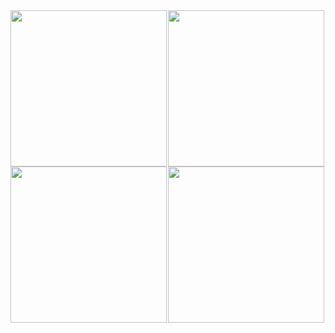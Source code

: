 <div style="display: flex; justify-content: center; align-items: stretch;">
  <a href="https://github.com/AlexanderBlake/github-readme-stats#gh-dark-mode-only">
    <img style="height: 250px; width: auto;" src="https://github-readme-stats.vercel.app/api?username=AlexanderBlake&show_icons=true&hide_rank=true&theme=dark#gh-dark-mode-only"/>
    <img style="height: 250px; width: auto;" src="https://github-readme-stats.vercel.app/api/top-langs/?username=AlexanderBlake&hide_progress=true&show_icons=true&hide_rank=true&theme=dark#gh-dark-mode-only"/>
  </a>
   <a href="https://github.com/AlexanderBlake/github-readme-stats#gh-light-mode-only">
    <img style="height: 250px; width: auto;" src="https://github-readme-stats.vercel.app/api?username=AlexanderBlake&show_icons=true&hide_rank=true&theme=dark#gh-dark-mode-only"/>
    <img style="height: 250px; width: auto;" src="https://github-readme-stats.vercel.app/api/top-langs/?username=AlexanderBlake&hide_progress=true&show_icons=true&hide_rank=true&theme=dark#gh-light-mode-only"/>
  </a>
</div>
